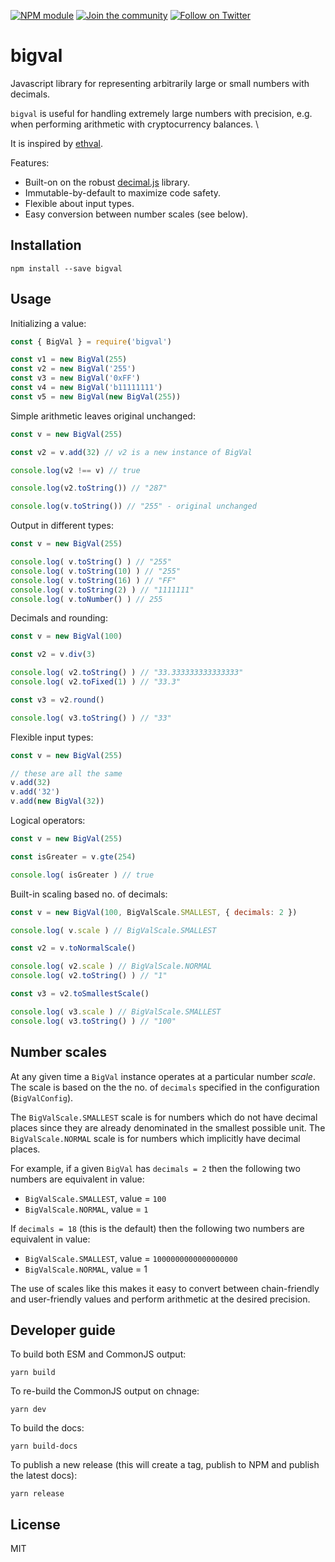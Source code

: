 [![NPM module](https://badge.fury.io/js/bigval.svg)](https://badge.fury.io/js/bigval)
[![Join the community](https://img.shields.io/badge/Chat%20on-Telegram-brightgreen.svg?color=0088cc)](https://t.me/erdDEV)
[![Follow on Twitter](https://img.shields.io/twitter/url/http/shields.io.svg?style=social&label=Follow&maxAge=2592000)](https://twitter.com/erd_dev)

# bigval

Javascript library for representing arbitrarily large or small numbers with decimals. 

`bigval` is useful for handling extremely large numbers with precision, e.g. when performing arithmetic with cryptocurrency balances. \\

It is inspired by [ethval](https://github.com/hiddentao/ethval).

Features:

* Built-on on the robust [decimal.js](https://mikemcl.github.io/decimal.js/) library.
* Immutable-by-default to maximize code safety.
* Flexible about input types.
* Easy conversion between number scales (see below).

## Installation

```
npm install --save bigval
```

## Usage

Initializing a value:

```js
const { BigVal } = require('bigval')

const v1 = new BigVal(255)
const v2 = new BigVal('255')
const v3 = new BigVal('0xFF')
const v4 = new BigVal('b11111111')
const v5 = new BigVal(new BigVal(255))
```

Simple arithmetic leaves original unchanged:

```js
const v = new BigVal(255)

const v2 = v.add(32) // v2 is a new instance of BigVal

console.log(v2 !== v) // true

console.log(v2.toString()) // "287"

console.log(v.toString()) // "255" - original unchanged
```

Output in different types:

```js
const v = new BigVal(255)

console.log( v.toString() ) // "255"
console.log( v.toString(10) ) // "255"
console.log( v.toString(16) ) // "FF"
console.log( v.toString(2) ) // "1111111"
console.log( v.toNumber() ) // 255
```

Decimals and rounding:

```js
const v = new BigVal(100)

const v2 = v.div(3)

console.log( v2.toString() ) // "33.333333333333333"
console.log( v2.toFixed(1) ) // "33.3"

const v3 = v2.round()

console.log( v3.toString() ) // "33"
```


Flexible input types:

```js
const v = new BigVal(255)

// these are all the same
v.add(32)
v.add('32')
v.add(new BigVal(32))
```

Logical operators:

```js
const v = new BigVal(255)

const isGreater = v.gte(254)

console.log( isGreater ) // true
```

Built-in scaling based no. of decimals:

```js
const v = new BigVal(100, BigValScale.SMALLEST, { decimals: 2 })

console.log( v.scale ) // BigValScale.SMALLEST

const v2 = v.toNormalScale()

console.log( v2.scale ) // BigValScale.NORMAL
console.log( v2.toString() ) // "1"

const v3 = v2.toSmallestScale()

console.log( v3.scale ) // BigValScale.SMALLEST
console.log( v3.toString() ) // "100"
```

## Number scales

 At any given time a `BigVal` instance operates at a particular number _scale_. The scale is based on the the no. of `decimals` specified in the configuration (`BigValConfig`).
 
 The `BigValScale.SMALLEST` scale is for numbers which do not have decimal places since they are already denominated in the smallest possible unit. The `BigValScale.NORMAL` scale is for numbers which implicitly have decimal places.
 
 For example, if a given `BigVal` has `decimals = 2` then the following two numbers are equivalent in value:
 
 * `BigValScale.SMALLEST`, value = `100`
 * `BigValScale.NORMAL`, value = `1`

If `decimals = 18` (this is the default) then the following two numbers are equivalent in value:

* `BigValScale.SMALLEST`, value = `1000000000000000000`
* `BigValScale.NORMAL`, value = 1
 
The use of scales like this makes it easy to convert between chain-friendly and user-friendly values and perform arithmetic at the desired precision.


## Developer guide

To build both ESM and CommonJS output:

```shell
yarn build
```

To re-build the CommonJS output on chnage:

```shell
yarn dev
```

To build the docs:

```shell
yarn build-docs
```

To publish a new release (this will create a tag, publish to NPM and publish the latest docs):

```shell
yarn release
```

## License

MIT